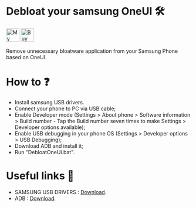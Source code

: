 # Debloat your samsung OneUI 🛠️
<a href='https://github.com/dakotepc' target='_blank'><img height='36' style='border:0px;height:36px;' src='https://i.postimg.cc/CxKSSqs5/LiEwRu1.png' border='0' alt='My github' /></a>
<a href='https://ko-fi.com/dakotepc' target='_blank'><img height='36' style='border:0px;height:36px;' src='https://storage.ko-fi.com/cdn/kofi5.png?v=3' border='0' alt='Buy Me a Coffee at ko-fi.com' /></a>


Remove unnecessary bloatware application from your Samsung Phone based on OneUI.

# How to ❓ 
- Install samsung USB drivers.
- Connect your phone to PC via USB cable;
- Enable Developer mode (Settings > About phone > Software information > Build number - Tap the Build number seven times to make Settings > Developer options available);
- Enable USB debugging in your phone OS (Settings > Developer options > USB Debugging);
- Download ADB and install it;
- Run "DebloatOneUi.bat".

# Useful links 🔗
- SAMSUNG USB DRIVERS : [Download](https://developer.samsung.com/android-usb-driver).
- ADB : [Download](https://developer.android.com/studio/intro).
